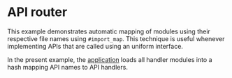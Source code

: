 # API router

This example demonstrates automatic mapping of modules using their respective
file names using `#import_map`. This technique is useful whenever implementing
APIs that are called using an uniform interface.

In the present example, the [application](app.rb) loads all handler modules into
a hash mapping API names to API handlers.